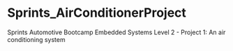 # Sprints_AirConditionerProject
Sprints Automotive Bootcamp Embedded Systems Level 2 - Project 1: An air conditioning system
